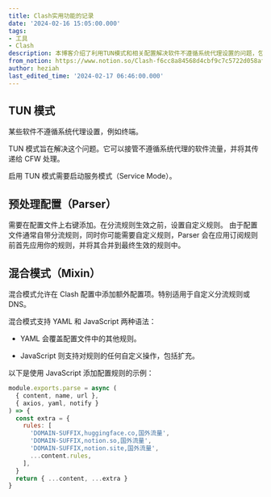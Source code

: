 ```yaml
---
title: Clash实用功能的记录
date: '2024-02-16 15:05:00.000'
tags:
- 工具
- Clash
description: 本博客介绍了利用TUN模式和相关配置解决软件不遵循系统代理设置的问题，包括启用服务模式、预处理配置和混合模式的使用方法。
from_notion: https://www.notion.so/Clash-f6cc8a84568d4cbf9c7c5722d058aff4
author: heziah
last_edited_time: '2024-02-17 06:46:00.000'
---
```

## TUN 模式

某些软件不遵循系统代理设置，例如终端。

TUN 模式旨在解决这个问题。它可以接管不遵循系统代理的软件流量，并将其传递给 CFW 处理。

启用 TUN 模式需要启动服务模式（Service Mode）。

## 预处理配置（Parser）

需要在配置文件上右键添加。在分流规则生效之前，设置自定义规则。
由于配置文件通常自带分流规则，同时你可能需要自定义规则，Parser 会在应用订阅规则前首先应用你的规则，并将其合并到最终生效的规则中。

## 混合模式（Mixin）

混合模式允许在 Clash 配置中添加额外配置项。特别适用于自定义分流规则或 DNS。

混合模式支持 YAML 和 JavaScript 两种语法：

- YAML 会覆盖配置文件中的其他规则。

- JavaScript 则支持对规则的任何自定义操作，包括扩充。

以下是使用 JavaScript 添加配置规则的示例：


```javascript
module.exports.parse = async (
  { content, name, url }, 
  { axios, yaml, notify }
) => {
  const extra = { 
    rules: [
      'DOMAIN-SUFFIX,huggingface.co,国外流量',
      'DOMAIN-SUFFIX,notion.so,国外流量',
      'DOMAIN-SUFFIX,notion.site,国外流量',
      ...content.rules,
    ],
  }
  return { ...content, ...extra }
}
```

<br/>

<br/>


